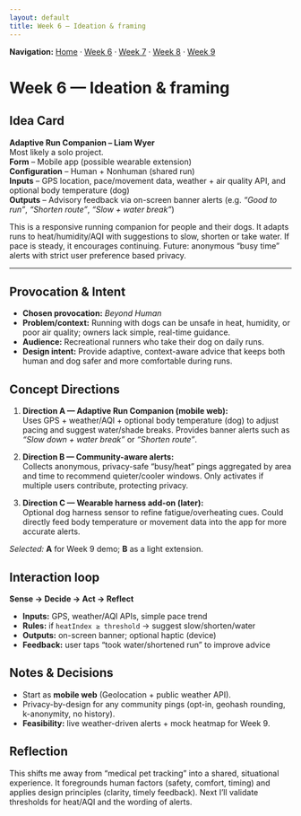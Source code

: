 ```yaml
---
layout: default
title: Week 6 — Ideation & framing
---
```


**Navigation:** [Home](/Process-Journal-Task-2/) · [Week 6](./week6) · [Week 7](./week7) · [Week 8](./week8) · [Week 9](./week9)

# Week 6 — Ideation & framing

## Idea Card
**Adaptive Run Companion – Liam Wyer**  
Most likely a solo project.  
**Form** – Mobile app (possible wearable extension)  
**Configuration** – Human + Nonhuman (shared run)  
**Inputs** – GPS location, pace/movement data, weather + air quality API, and optional body temperature (dog)  
**Outputs** – Advisory feedback via on-screen banner alerts (e.g. *“Good to run”*, *“Shorten route”*, *“Slow + water break”*)
  

This is a responsive running companion for people and their dogs. It adapts runs to heat/humidity/AQI with suggestions to slow, shorten or take water. If pace is steady, it encourages continuing. Future: anonymous “busy time” alerts with strict user preference based privacy.

---

## Provocation & Intent
- **Chosen provocation:** *Beyond Human*  
- **Problem/context:** Running with dogs can be unsafe in heat, humidity, or poor air quality; owners lack simple, real-time guidance.  
- **Audience:** Recreational runners who take their dog on daily runs.  
- **Design intent:** Provide adaptive, context-aware advice that keeps both human and dog safer and more comfortable during runs.

## Concept Directions
1. **Direction A — Adaptive Run Companion (mobile web):**  
   Uses GPS + weather/AQI + optional body temperature (dog) to adjust pacing and suggest water/shade breaks. Provides banner alerts such as *“Slow down + water break”* or *“Shorten route”*.

2. **Direction B — Community-aware alerts:**  
   Collects anonymous, privacy-safe “busy/heat” pings aggregated by area and time to recommend quieter/cooler windows. Only activates if multiple users contribute, protecting privacy.

3. **Direction C — Wearable harness add-on (later):**  
   Optional dog harness sensor to refine fatigue/overheating cues. Could directly feed body temperature or movement data into the app for more accurate alerts.
 

*Selected:* **A** for Week 9 demo; **B** as a light extension.

## Interaction loop
**Sense → Decide → Act → Reflect**  
- **Inputs:** GPS, weather/AQI APIs, simple pace trend  
- **Rules:** if `heatIndex ≥ threshold` → suggest slow/shorten/water  
- **Outputs:** on-screen banner; optional haptic (device)  
- **Feedback:** user taps “took water/shortened run” to improve advice

## Notes & Decisions
- Start as **mobile web** (Geolocation + public weather API).
- Privacy-by-design for any community pings (opt-in, geohash rounding, k-anonymity, no history).
- **Feasibility:** live weather-driven alerts + mock heatmap for Week 9.

## Reflection
This shifts me away from “medical pet tracking” into a shared, situational experience. It foregrounds human factors (safety, comfort, timing) and applies design principles (clarity, timely feedback). Next I’ll validate thresholds for heat/AQI and the wording of alerts.
